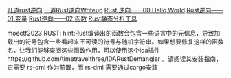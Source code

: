 [几道rust逆向](https://www.cnblogs.com/Here-is-SG/p/17216822.html) 
[一道Rust逆向Writeup](https://blog.fullstackpentest.com/a-rust-reverse-writeup.html) 
[Rust 逆向——00.Hello,World](https://pxiaoer.blog/2021/12/26/rust-reverse-00/)
[Rust逆向——01.变量](https://pxiaoer.blog/2021/12/27/rust-reverse-01/)
[Rust逆向——02.函数](https://pxiaoer.blog/2021/12/29/rust-reverse-02/)
[Rust静态分析工具](https://pxiaoer.blog/2021/12/29/rust%e9%9d%99%e6%80%81%e5%88%86%e6%9e%90%e5%b7%a5%e5%85%b7/)

moectf2023 RUST:
hint:Rust编译出的函数会包含一些语言中的元信息，导致加载出的符号包含一些看起来不可读的符号与随机字符串。如果想要修复这样的函数名，让我们能够查阅这些函数作用，可以使用这个ida插件https://github.com/timetravelthree/IDARustDemangler 。请阅读其安装指南，它需要 rs-dml 作为前置，而 rs-dml 需要通过cargo安装
